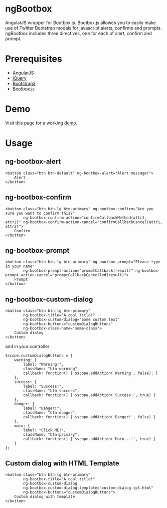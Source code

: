 ngBootbox
=========

AngularJS wrapper for Bootbox.js. Bootbox.js allowes you to easily make use of Twitter Bootstrap modals for javascript alerts, confirms and prompts. ngBootbox includes three directives, one for each of alert, confirm and prompt.

Prerequisites
=========

* <a href="http://angularjs.org">AngularJS</a>
* <a href="http://jquery.com">jQuery</a>
* <a href="http://getbootstrap.com">Bootstrap3</a>
* <a href="http://bootboxjs.com">Bootbox.js</a>

Demo
====

Visit this page for a working [demo](http://eriktufvesson.github.io/ngbootbox/ "ngBootbox").

Usage
=========

ng-bootbox-alert
----------------

    <button class="btn btn-default" ng-bootbox-alert="Alert message!">
        Alert
    </button>

ng-bootbox-confirm
------------------

    <button class="btn btn-lg btn-primary" ng-bootbox-confirm="Are you sure you want to confirm this?"
            ng-bootbox-confirm-action="confirmCallbackMethod(attr1, attr2)" ng-bootbox-confirm-action-cancel="confirmCallbackCancel(attr1, attr2)">
        Confirm
    </button>

ng-bootbox-prompt
-----------------

    <button class="btn btn-lg btn-primary" ng-bootbox-prompt="Please type in your name"
            ng-bootbox-prompt-action="promptCallback(result)" ng-bootbox-prompt-action-cancel="promptCallbackCancelled(result)">
        Prompt
    </button>

ng-bootbox-custom-dialog
------------------------

    <button class="btn btn-lg btn-primary"
            ng-bootbox-title="A cool title!"
            ng-bootbox-custom-dialog="Some custom text"
            ng-bootbox-buttons="customDialogButtons"
            ng-bootbox-class-name="some-class">
        Custom dialog
    </button>

and in your controller

    $scope.customDialogButtons = {
        warning: {
            label: "Warning!",
            className: "btn-warning",
            callback: function() { $scope.addAction('Warning', false); }
        },
        success: {
            label: "Success!",
            className: "btn-success",
            callback: function() { $scope.addAction('Success!', true) }
        },
        danger: {
            label: "Danger!",
            className: "btn-danger",
            callback: function() { $scope.addAction('Danger!', false) }
        },
        main: {
            label: "Click ME!",
            className: "btn-primary",
            callback: function() { $scope.addAction('Main...!', true) }
        }
    };

Custom dialog with HTML Template
--------------------------------

    <button class="btn btn-lg btn-primary"
            ng-bootbox-title="A cool title!"
            ng-bootbox-custom-dialog
            ng-bootbox-custom-dialog-template="custom-dialog.tpl.html"
            ng-bootbox-buttons="customDialogButtons">
        Custom dialog with template
    </button>

